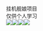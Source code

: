 挂机舰娘项目</br>
仅供个人学习</br>
<img src="http://p5.qhimg.com/t0101838d75947014cb.jpg"/><img src="https://i.loli.net/2018/07/10/5b44d1f2ca03e.jpg"/><img src="http://dm.pooi.cc/img/lh/emgx/lys.jpg"><img src="http://dm.pooi.cc/img/lh/single/hqsw.jpg">
